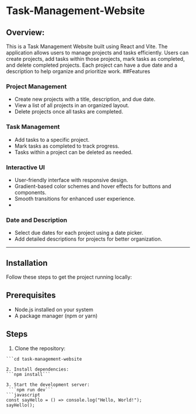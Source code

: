 # Task-Management-Website
## Overview:
This is a Task Management Website built using React and Vite. The application allows users to manage projects and tasks efficiently. Users can create projects, add tasks within those projects, mark tasks as completed, and delete completed projects. Each project can have a due date and a description to help organize and prioritize work.
##Features

### Project Management
- Create new projects with a title, description, and due date.
- View a list of all projects in an organized layout.
- Delete projects once all tasks are completed.

### Task Management
- Add tasks to a specific project.
- Mark tasks as completed to track progress.
- Tasks within a project can be deleted as needed.

### Interactive UI
- User-friendly interface with responsive design.
- Gradient-based color schemes and hover effects for buttons and components.
- Smooth transitions for enhanced user experience.
- 
### Date and Description
- Select due dates for each project using a date picker.
- Add detailed descriptions for projects for better organization.
---
## Installation
Follow these steps to get the project running locally:

## Prerequisites
- Node.js installed on your system
- A package manager (npm or yarn)

## Steps

1. Clone the repository:
```git clone https://github.com/yourusername/task-management-website.git
```cd task-management-website

2. Install dependencies:
```npm install```

3. Start the development server:
 ```npm run dev```
```javascript
const sayHello = () => console.log("Hello, World!");
sayHello();
